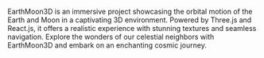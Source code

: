 EarthMoon3D is an immersive project showcasing the orbital motion of the Earth and Moon in a captivating 3D environment. Powered by Three.js and React.js, it offers a realistic experience with stunning textures and seamless navigation. Explore the wonders of our celestial neighbors with EarthMoon3D and embark on an enchanting cosmic journey.
